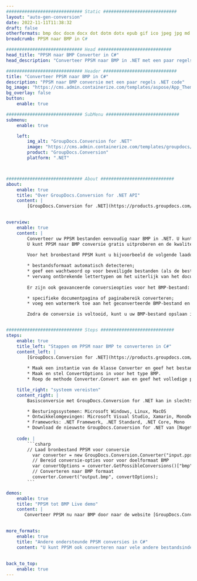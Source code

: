 ```yaml
---
############################# Static ############################
layout: "auto-gen-conversion"
date: 2022-11-11T11:38:32
draft: false
otherformats: bmp doc docm docx dot dotm dotx epub gif ico jpeg jpg md odt ott pdf png psd rtf tex tif tiff txt xps
breadcrumb: PPSM naar BMP in C#

############################# Head ############################
head_title: "PPSM naar BMP Converter in C#"
head_description: "Converteer PPSM naar BMP in .NET met een paar regels code. Gebruik de GroupDocs Document Conversion API om meer dan 160 bestandsformaten te converteren."

############################# Header ############################
title: "Converteer PPSM naar BMP in C#"
description: "PPSM naar BMP conversie met een paar regels .NET code"
bg_image: "https://cms.admin.containerize.com/templates/aspose/App_Themes/V3/images/bg/header1.png"
bg_overlay: false
button:
    enable: true

############################# SubMenu ############################
submenu:
    enable: true

    left:
        img_alt: "GroupDocs.Conversion for .NET"
        image: "https://cms.admin.containerize.com/templates/groupdocs/images/product-logos/90x90-noborder/groupdocs-conversion-net.png"
        product: "GroupDocs.Conversion"
        platform: ".NET"



############################# About ############################
about:
    enable: true
    title: "Over GroupDocs.Conversion for .NET API"
    content: |
        [GroupDocs.Conversion for .NET](https://products.groupdocs.com/conversion/net/) kan worden gebruikt om Microsoft Word, Excel, PowerPoint, PDF, Visio en andere formaten te converteren. GroupDocs.Conversion is een standalone API die geschikt is voor back-end en interne systemen waar hoge prestaties vereist zijn. Het is niet afhankelijk van software zoals Microsoft of Open Office.
    

overview:
    enable: true
    content: |
        Converteer uw PPSM bestanden eenvoudig naar BMP in .NET. U kunt slechts een paar C# coderegels gebruiken op elk platform naar keuze, zoals - Windows, Linux, macOS.
        U kunt PPSM naar BMP conversie gratis uitproberen en de kwaliteit van de conversieresultaten evalueren. Naast eenvoudige scenario's voor bestandsconversie kunt u meer geavanceerde opties proberen voor het laden van het bronbestand PPSM en voor het opslaan van het BMP-uitvoerresultaat. 
        
        Voor het bronbestand PPSM kunt u bijvoorbeeld de volgende laadopties gebruiken:

        * bestandsformaat automatisch detecteren;
        * geef een wachtwoord op voor beveiligde bestanden (als de bestandsindeling dit ondersteunt);
        * vervang ontbrekende lettertypen om het uiterlijk van het document te behouden.
        
        Er zijn ook geavanceerde conversieopties voor het BMP-bestand:

        * specifieke documentpagina of paginabereik converteren;
        * voeg een watermerk toe aan het geconverteerde BMP-bestand en nog veel meer.

        Zodra de conversie is voltooid, kunt u uw BMP-bestand opslaan in het lokale bestandspad of in opslag van derden, zoals FTP, Amazon S3, Google Drive, Dropbox enz. Let op: om PPSM naar {{ te converteren) TO}} er is geen extra software nodig, zoals MS Office, Open Office, Adobe Acrobat Reader enz.


############################# Steps ############################
steps:
    enable: true
    title_left: "Stappen om PPSM naar BMP te converteren in C#"
    content_left: |
        [GroupDocs.Conversion for .NET](https://products.groupdocs.com/conversion/net/) maakt het gemakkelijk voor ontwikkelaars om een ​​PPSM bestand naar BMP te converteren met een paar regels code.
        
        * Maak een instantie van de klasse Converter en geef het bestand PPSM het volledige pad
        * Maak en stel ConvertOptions in voor het type BMP.
        * Roep de methode Converter.Convert aan en geef het volledige pad en formaat (BMP) door als parameter

    title_right: "systeem vereisten"
    content_right: |
        Basisconversie met GroupDocs.Conversion for .NET kan in slechts een paar eenvoudige stappen worden gedaan. Onze API's worden ondersteund op alle belangrijke platforms en besturingssystemen. Voordat u de onderstaande code uitvoert, moet u ervoor zorgen dat de volgende vereisten op uw systeem zijn geïnstalleerd.

        * Besturingssystemen: Microsoft Windows, Linux, MacOS
        * Ontwikkelomgevingen: Microsoft Visual Studio, Xamarin, MonoDevelop
        * Frameworks: .NET Framework, .NET Standard, .NET Core, Mono
        * Download de nieuwste GroupDocs.Conversion for .NET van [Nuget](https://www.nuget.org/packages/groupdocs.conversion)
         
    code: |
        ```csharp    
        // Laad bronbestand PPSM voor conversie
          var converter = new GroupDocs.Conversion.Converter("input.ppsm");
          // Bereid conversie-opties voor voor doelformaat BMP
          var convertOptions = converter.GetPossibleConversions()["bmp"].ConvertOptions;
          // Converteren naar BMP formaat
          converter.Convert("output.bmp", convertOptions);
        ```

demos:
    enable: true
    title: "PPSM tot BMP Live demo"
    content: |
       Converteer PPSM nu naar BMP door naar de website [GroupDocs.Conversion App](https://products.groupdocs.app/conversion/family) te gaan. Online demo heeft de volgende voordelen:
          

more_formats:
    enable: true
    title: "Andere ondersteunde PPSM conversies in C#"
    content: "U kunt PPSM ook converteren naar vele andere bestandsindelingen. Zie de lijst hieronder."
       
       
back_to_top:
    enable: true
---
```

